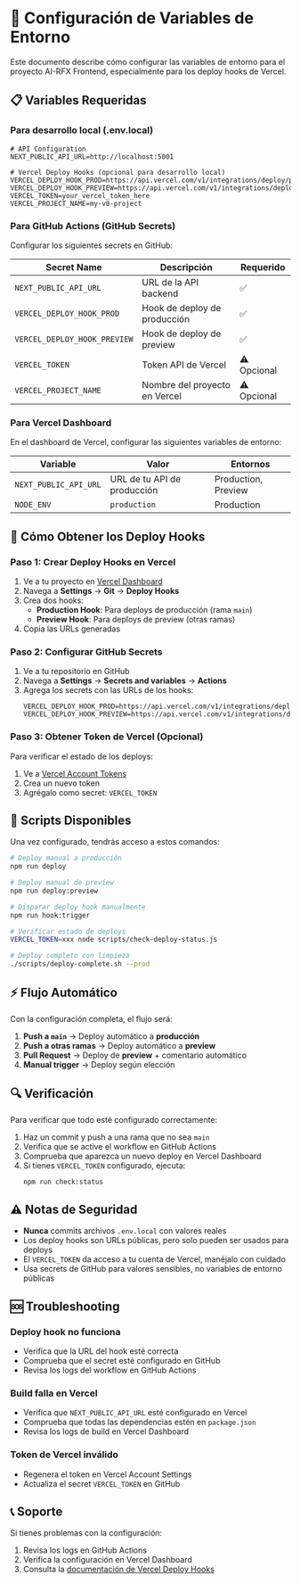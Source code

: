 # 🔧 Configuración de Variables de Entorno

Este documento describe cómo configurar las variables de entorno para el proyecto AI-RFX Frontend, especialmente para los deploy hooks de Vercel.

## 📋 Variables Requeridas

### Para desarrollo local (.env.local)

```env
# API Configuration
NEXT_PUBLIC_API_URL=http://localhost:5001

# Vercel Deploy Hooks (opcional para desarrollo local)
VERCEL_DEPLOY_HOOK_PROD=https://api.vercel.com/v1/integrations/deploy/prj_xxx/xxx
VERCEL_DEPLOY_HOOK_PREVIEW=https://api.vercel.com/v1/integrations/deploy/prj_xxx/xxx
VERCEL_TOKEN=your_vercel_token_here
VERCEL_PROJECT_NAME=my-v0-project
```

### Para GitHub Actions (GitHub Secrets)

Configurar los siguientes secrets en GitHub:

| Secret Name                  | Descripción                   | Requerido   |
| ---------------------------- | ----------------------------- | ----------- |
| `NEXT_PUBLIC_API_URL`        | URL de la API backend         | ✅          |
| `VERCEL_DEPLOY_HOOK_PROD`    | Hook de deploy de producción  | ✅          |
| `VERCEL_DEPLOY_HOOK_PREVIEW` | Hook de deploy de preview     | ✅          |
| `VERCEL_TOKEN`               | Token API de Vercel           | ⚠️ Opcional |
| `VERCEL_PROJECT_NAME`        | Nombre del proyecto en Vercel | ⚠️ Opcional |

### Para Vercel Dashboard

En el dashboard de Vercel, configurar las siguientes variables de entorno:

| Variable              | Valor                       | Entornos            |
| --------------------- | --------------------------- | ------------------- |
| `NEXT_PUBLIC_API_URL` | URL de tu API de producción | Production, Preview |
| `NODE_ENV`            | `production`                | Production          |

## 🚀 Cómo Obtener los Deploy Hooks

### Paso 1: Crear Deploy Hooks en Vercel

1. Ve a tu proyecto en [Vercel Dashboard](https://vercel.com/dashboard)
2. Navega a **Settings** → **Git** → **Deploy Hooks**
3. Crea dos hooks:
   - **Production Hook**: Para deploys de producción (rama `main`)
   - **Preview Hook**: Para deploys de preview (otras ramas)
4. Copia las URLs generadas

### Paso 2: Configurar GitHub Secrets

1. Ve a tu repositorio en GitHub
2. Navega a **Settings** → **Secrets and variables** → **Actions**
3. Agrega los secrets con las URLs de los hooks:
   ```
   VERCEL_DEPLOY_HOOK_PROD=https://api.vercel.com/v1/integrations/deploy/prj_xxx/xxx
   VERCEL_DEPLOY_HOOK_PREVIEW=https://api.vercel.com/v1/integrations/deploy/prj_xxx/xxx
   ```

### Paso 3: Obtener Token de Vercel (Opcional)

Para verificar el estado de los deploys:

1. Ve a [Vercel Account Tokens](https://vercel.com/account/tokens)
2. Crea un nuevo token
3. Agrégalo como secret: `VERCEL_TOKEN`

## 🔧 Scripts Disponibles

Una vez configurado, tendrás acceso a estos comandos:

```bash
# Deploy manual a producción
npm run deploy

# Deploy manual de preview
npm run deploy:preview

# Disparar deploy hook manualmente
npm run hook:trigger

# Verificar estado de deploys
VERCEL_TOKEN=xxx node scripts/check-deploy-status.js

# Deploy completo con limpieza
./scripts/deploy-complete.sh --prod
```

## ⚡ Flujo Automático

Con la configuración completa, el flujo será:

1. **Push a `main`** → Deploy automático a **producción**
2. **Push a otras ramas** → Deploy automático a **preview**
3. **Pull Request** → Deploy de **preview** + comentario automático
4. **Manual trigger** → Deploy según elección

## 🔍 Verificación

Para verificar que todo esté configurado correctamente:

1. Haz un commit y push a una rama que no sea `main`
2. Verifica que se active el workflow en GitHub Actions
3. Comprueba que aparezca un nuevo deploy en Vercel Dashboard
4. Si tienes `VERCEL_TOKEN` configurado, ejecuta:
   ```bash
   npm run check:status
   ```

## ⚠️ Notas de Seguridad

- **Nunca** commits archivos `.env.local` con valores reales
- Los deploy hooks son URLs públicas, pero solo pueden ser usados para deploys
- El `VERCEL_TOKEN` da acceso a tu cuenta de Vercel, manéjalo con cuidado
- Usa secrets de GitHub para valores sensibles, no variables de entorno públicas

## 🆘 Troubleshooting

### Deploy hook no funciona

- Verifica que la URL del hook esté correcta
- Comprueba que el secret esté configurado en GitHub
- Revisa los logs del workflow en GitHub Actions

### Build falla en Vercel

- Verifica que `NEXT_PUBLIC_API_URL` esté configurado en Vercel
- Comprueba que todas las dependencias estén en `package.json`
- Revisa los logs de build en Vercel Dashboard

### Token de Vercel inválido

- Regenera el token en Vercel Account Settings
- Actualiza el secret `VERCEL_TOKEN` en GitHub

## 📞 Soporte

Si tienes problemas con la configuración:

1. Revisa los logs en GitHub Actions
2. Verifica la configuración en Vercel Dashboard
3. Consulta la [documentación de Vercel Deploy Hooks](https://vercel.com/docs/concepts/git#deploy-hooks)

